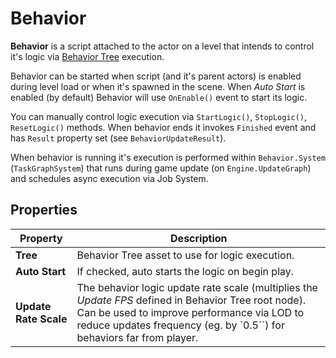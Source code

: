 # Behavior

**Behavior** is a script attached to the actor on a level that intends to control it's logic via [Behavior Tree](index.md) execution.

Behavior can be started when script (and it's parent actors) is enabled during level load or when it's spawned in the scene. When *Auto Start* is enabled (by default) Behavior will use `OnEnable()` event to start its logic.

You can manually control logic execution via `StartLogic()`, `StopLogic()`, `ResetLogic()` methods. When behavior ends it invokes `Finished` event and has `Result` property set (see `BehaviorUpdateResult`).

When behavior is running it's execution is performed within `Behavior.System` (`TaskGraphSystem`) that runs during game update (on `Engine.UpdateGraph`) and schedules async execution via Job System.

## Properties

| Property | Description |
|--------|--------|
| **Tree** | Behavior Tree asset to use for logic execution. |
| **Auto Start** | If checked, auto starts the logic on begin play. |
| **Update Rate Scale** | The behavior logic update rate scale (multiplies the *Update FPS* defined in Behavior Tree root node). Can be used to improve performance via LOD to reduce updates frequency (eg. by `0.5``) for behaviors far from player. |
